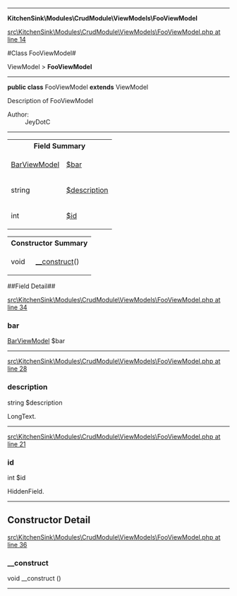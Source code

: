 

- - -

**KitchenSink\Modules\CrudModule\ViewModels\FooViewModel**


<a href="https://github.com/JeyDotC/Hirudo/blob/master/src/KitchenSink/Modules/CrudModule/ViewModels/FooViewModel.php#L14" target='_blank'>src\KitchenSink\Modules\CrudModule\ViewModels\FooViewModel.php at line 14</a>

#Class FooViewModel#

ViewModel &gt; **FooViewModel**




- - -

<p><strong>public  class</strong> <span>FooViewModel</span>
<strong>extends</strong> ViewModel

</p>

<div class="comment" id="overview_description"><p>Description of FooViewModel</p></div>

<dl>
<dt>Author:</dt>
<dd>JeyDotC</dd>
</dl>


<hr />



<table id="summary_field">
<tr><th colspan="2">Field Summary</th></tr>
<tr>
<td><span class='k'></span> <span class='nx'><a href='https://github.com/JeyDotC/Hirudo-docs/blob/master/KitchenSink/Modules/CrudModule/ViewModels/BarViewModel.md'>BarViewModel</a></span></td>
<td class="description"><p class="name" ><a href="https://github.com/JeyDotC/Hirudo-docs/blob/master/KitchenSink/Modules/CrudModule/ViewModels/FooViewModel.md#bar"> $bar</a>
                                </p><p class="description"></p></td>
</tr>
<tr>
<td><span class='k'></span> <span class='nx'>string</span></td>
<td class="description"><p class="name" ><a href="https://github.com/JeyDotC/Hirudo-docs/blob/master/KitchenSink/Modules/CrudModule/ViewModels/FooViewModel.md#description"> $description</a>
                                </p><p class="description"></p></td>
</tr>
<tr>
<td><span class='k'></span> <span class='nx'>int</span></td>
<td class="description"><p class="name" ><a href="https://github.com/JeyDotC/Hirudo-docs/blob/master/KitchenSink/Modules/CrudModule/ViewModels/FooViewModel.md#id"> $id</a>
                                </p><p class="description"></p></td>
</tr>
</table>

<table id="summary_constructor">
<tr><th colspan="2">Constructor Summary</th></tr>
<tr>
<td><span class='k'></span> <span class='nx'>void</span></td>
<td class="description"><p class="name"><a href="#__construct">__construct</a>()</p></td>
</tr>
</table>

##Field Detail##

<a href="https://github.com/JeyDotC/Hirudo/blob/master/src/KitchenSink/Modules/CrudModule/ViewModels/FooViewModel.php#L34" target='_blank'>src\KitchenSink\Modules\CrudModule\ViewModels\FooViewModel.php at line 34</a>

<h3 id="bar">bar</h3>
<span class='k'></span> <span class='nx'><a href='https://github.com/JeyDotC/Hirudo-docs/blob/master/KitchenSink/Modules/CrudModule/ViewModels/BarViewModel.md'>BarViewModel</a></span><span class='no'> $bar</span><div class="details">
<p></p>
</div>

- - -


<a href="https://github.com/JeyDotC/Hirudo/blob/master/src/KitchenSink/Modules/CrudModule/ViewModels/FooViewModel.php#L28" target='_blank'>src\KitchenSink\Modules\CrudModule\ViewModels\FooViewModel.php at line 28</a>

<h3 id="description">description</h3>
<span class='k'></span> <span class='nx'>string</span><span class='no'> $description</span><div class="details">
<p></p><dl>
<dt>LongText.</dt>
</dl>

</div>

- - -


<a href="https://github.com/JeyDotC/Hirudo/blob/master/src/KitchenSink/Modules/CrudModule/ViewModels/FooViewModel.php#L21" target='_blank'>src\KitchenSink\Modules\CrudModule\ViewModels\FooViewModel.php at line 21</a>

<h3 id="id">id</h3>
<span class='k'></span> <span class='nx'>int</span><span class='no'> $id</span><div class="details">
<p></p><dl>
<dt>HiddenField.</dt>
</dl>

</div>

- - -

<h2>Constructor Detail</h2>


<a href="https://github.com/JeyDotC/Hirudo/blob/master/src/KitchenSink/Modules/CrudModule/ViewModels/FooViewModel.php#L36" target='_blank'>src\KitchenSink\Modules\CrudModule\ViewModels\FooViewModel.php at line 36</a>

<h3 id="__construct">__construct</h3>
<span class='k'></span> <span class='nx'>void</span> <span class='nf'>__construct</span> ()

<div class="details">

</div>

- - -

